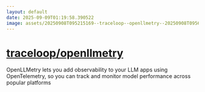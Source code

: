 ```yaml
---
layout: default
date: 2025-09-09T01:19:58.390522
image: assets/20250908T095215169--traceloop--openllmetry--20250908T095656758--cropped.png
---
```


# [traceloop/openllmetry](https://github.com/traceloop/openllmetry)

OpenLLMetry lets you add observability to your LLM apps using OpenTelemetry, so you can track and monitor model performance across popular platforms
